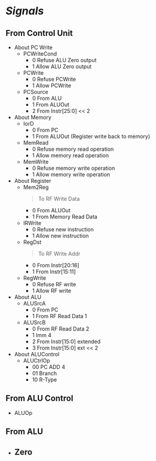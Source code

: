 # *Signals*

## From Control Unit

- About PC Write
    - PCWriteCond
        - 0 Refuse ALU Zero output
        - 1 Allow ALU Zero output
    - PCWrite
        - 0 Refuse PCWrite
        - 1 Allow PCWrite
    - PCSource
        - 0 From ALU
        - 1 From ALUOut
        - 2 From Instr[25:0] << 2
- About Memory
    - IorD
        - 0 From PC
        - 1 From ALUOut (Register write back to memory)
    - MemRead
        - 0 Refuse memory read operation
        - 1 Allow memory read operation
    - MemWrite
        - 0 Refuse memory write operation
        - 1 Allow memory write operation
- About Register
    - Mem2Reg
        > To RF Write Data
        - 0 From ALUOut
        - 1 From Memory Read Data
    - IRWrite
        - 0 Refuse new instruction
        - 1 Allow new instruction
    - RegDst
        > To RF Write Addr
        - 0 From Instr[20:16]
        - 1 From Instr[15:11]
    - RegWrite
        - 0 Refuse RF write
        - 1 Allow RF write
- About ALU
    - ALUSrcA
        - 0 From PC
        - 1 From RF Read Data 1
    - ALUSrcB
        - 0 From RF Read Data 2
        - 1 Imm 4
        - 2 From Instr[15:0] extended
        - 3 From Instr[15:0] ext << 2
- About ALUControl
    - ALUCtrlOp
        - 00 PC ADD 4
        - 01 Branch
        - 10 R-Type

## From ALU Control

- ALUOp

## From ALU

- Zero
    -

